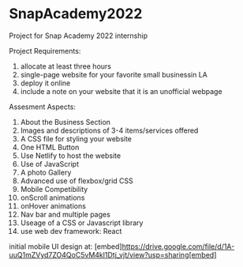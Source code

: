 # SnapAcademy2022
Project for Snap Academy 2022 internship

Project Requirements: 
1. allocate at least three hours
2. single-page website for your favorite small businessin LA
3. deploy it online
4. include a note on your website that it is an unofficial webpage

Assesment Aspects: 
1. About the Business Section
2. Images and descriptions of 3-4 items/services offered
3. A CSS file for styling your website
4. One HTML Button
5. Use Netlify to host the website
6. Use of JavaScript
7. A photo Gallery
8. Advanced use of flexbox/grid CSS
9. Mobile Competibility 
10. onScroll animations
11. onHover animations
12. Nav bar and multiple pages
13. Useage of a CSS or Javascript library
14. use web dev framework: React 


initial mobile UI design at: [embed]https://drive.google.com/file/d/1A-uuQ1mZVyd7ZO4QoC5vM4kl1Dtj_vjt/view?usp=sharing[embed]
